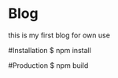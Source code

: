 # Blog
this is my first blog for own use

#Installation
   $ npm install
   
#Production
   $ npm build